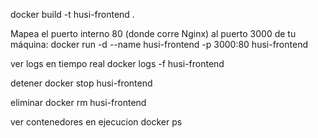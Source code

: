 docker build -t husi-frontend .

Mapea el puerto interno 80 (donde corre Nginx) al puerto 3000 de tu máquina:
docker run -d --name husi-frontend -p 3000:80 husi-frontend

ver logs en tiempo real
docker logs -f husi-frontend


detener
docker stop husi-frontend


eliminar
docker rm husi-frontend


ver contenedores en ejecucion 
docker ps

